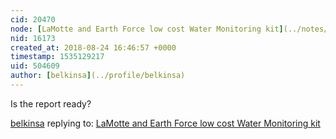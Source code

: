 ```yaml
---
cid: 20470
node: [LaMotte and Earth Force low cost Water Monitoring kit](../notes/stevie/04-18-2018/lamotte-and-earth-force-low-cost-water-monitoring-kit)
nid: 16173
created_at: 2018-08-24 16:46:57 +0000
timestamp: 1535129217
uid: 504609
author: [belkinsa](../profile/belkinsa)
---
```


Is the report ready?

[belkinsa](../profile/belkinsa) replying to: [LaMotte and Earth Force low cost Water Monitoring kit](../notes/stevie/04-18-2018/lamotte-and-earth-force-low-cost-water-monitoring-kit)

